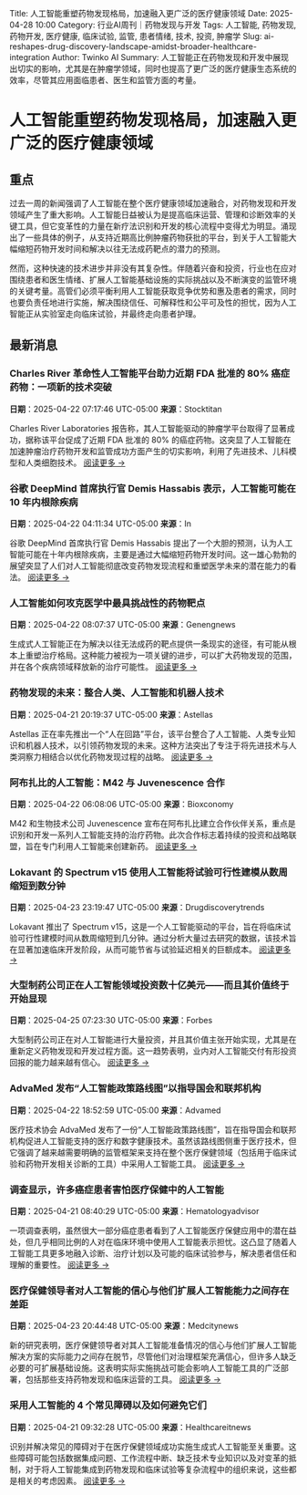 Title: 人工智能重塑药物发现格局，加速融入更广泛的医疗健康领域
Date: 2025-04-28 10:00
Category: 行业AI周刊｜药物发现与开发
Tags: 人工智能, 药物发现, 药物开发, 医疗健康, 临床试验, 监管, 患者情绪, 技术, 投资, 肿瘤学
Slug: ai-reshapes-drug-discovery-landscape-amidst-broader-healthcare-integration
Author: Twinko AI
Summary: 人工智能正在药物发现和开发中展现出切实的影响，尤其是在肿瘤学领域，同时也提高了更广泛的医疗健康生态系统的效率，尽管其应用面临患者、医生和监管方面的考量。

# 人工智能重塑药物发现格局，加速融入更广泛的医疗健康领域

## 重点

过去一周的新闻强调了人工智能在整个医疗健康领域加速融合，对药物发现和开发领域产生了重大影响。人工智能日益被认为是提高临床运营、管理和诊断效率的关键工具，但它变革性的力量在新疗法识别和开发的核心流程中变得尤为明显。涌现出了一些具体的例子，从支持近期高比例肿瘤药物获批的平台，到关于人工智能大幅缩短药物开发时间和解决以往无法成药靶点的潜力的预测。

然而，这种快速的技术进步并非没有其复杂性。伴随着兴奋和投资，行业也在应对围绕患者和医生情绪、扩展人工智能基础设施的实际挑战以及不断演变的监管环境的关键考量。高管们必须平衡利用人工智能获取竞争优势和惠及患者的需求，同时也要负责任地进行实施，解决围绕信任、可解释性和公平可及性的担忧，因为人工智能正从实验室走向临床试验，并最终走向患者护理。

## 最新消息

### Charles River 革命性人工智能平台助力近期 FDA 批准的 80% 癌症药物：一项新的技术突破

**日期**：2025-04-22 07:17:46 UTC-05:00
**来源**：Stocktitan

Charles River Laboratories 报告称，其人工智能驱动的肿瘤学平台取得了显著成功，据称该平台促成了近期 FDA 批准的 80% 的癌症药物。这突显了人工智能在加速肿瘤治疗药物开发和监管成功方面产生的切实影响，利用了先进技术、儿科模型和人类细胞技术。
[阅读更多 →](https://www.stocktitan.net/news/CRL/charles-river-leverages-advanced-technology-to-expedite-oncology-gph2tko2ejbm.html)

### 谷歌 DeepMind 首席执行官 Demis Hassabis 表示，人工智能可能在 10 年内根除疾病

**日期**：2025-04-22 04:11:34 UTC-05:00
**来源**：In

谷歌 DeepMind 首席执行官 Demis Hassabis 提出了一个大胆的预测，认为人工智能可能在十年内根除疾病，主要是通过大幅缩短药物开发时间。这一雄心勃勃的展望突显了人们对人工智能彻底改变药物发现流程和重塑医学未来的潜在能力的看法。
[阅读更多 →](https://in.mashable.com/tech/93052/ai-could-eradicate-diseases-within-10-years-says-google-deepmind-chief-demis-hassabis)

### 人工智能如何攻克医学中最具挑战性的药物靶点

**日期**：2025-04-22 08:07:37 UTC-05:00
**来源**：Genengnews

生成式人工智能正在为解决以往无法成药的靶点提供一条现实的途径，有可能从根本上重塑治疗格局。这种能力被视为一项关键的进步，可以扩大药物发现的范围，并在各个疾病领域释放新的治疗可能性。
[阅读更多 →](https://www.genengnews.com/topics/artificial-intelligence/how-ai-is-cracking-medicines-most-challenging-drug-targets/)

### 药物发现的未来：整合人类、人工智能和机器人技术

**日期**：2025-04-21 20:19:37 UTC-05:00
**来源**：Astellas

Astellas 正在率先推出一个“人在回路”平台，该平台整合了人工智能、人类专业知识和机器人技术，以引领药物发现的未来。这种方法突出了专注于将先进技术与人类洞察力相结合以优化药物发现过程的战略。
[阅读更多 →](https://www.astellas.com/en/stories/ai-drug-discovery)

### 阿布扎比的人工智能：M42 与 Juvenescence 合作

**日期**：2025-04-22 06:08:06 UTC-05:00
**来源**：Bioxconomy

M42 和生物技术公司 Juvenescence 宣布在阿布扎比建立合作伙伴关系，重点是识别和开发一系列人工智能支持的治疗药物。此次合作标志着持续的投资和战略联盟，旨在专门利用人工智能来创建新药。
[阅读更多 →](https://www.bioxconomy.com/partnering/ai-in-abu-dhabi-m42-partners-with-juvenescence)

### Lokavant 的 Spectrum v15 使用人工智能将试验可行性建模从数周缩短到数分钟

**日期**：2025-04-23 23:19:47 UTC-05:00
**来源**：Drugdiscoverytrends

Lokavant 推出了 Spectrum v15，这是一个人工智能驱动的平台，旨在将临床试验可行性建模时间从数周缩短到几分钟。通过分析大量过去研究的数据，该技术旨在显著加速临床开发阶段，从而可能节省与试验延迟相关的巨额成本。
[阅读更多 →](https://www.drugdiscoverytrends.com/lokavants-spectrum-v15-uses-ai-to-cut-trial-feasibility-modeling-from-weeks-to-minutes/)

### 大型制药公司正在人工智能领域投资数十亿美元——而且其价值终于开始显现

**日期**：2025-04-25 07:23:30 UTC-05:00
**来源**：Forbes

大型制药公司正在对人工智能进行大量投资，并且其价值主张开始实现，尤其是在重新定义药物发现和开发过程方面。这一趋势表明，业内对人工智能交付有形投资回报的能力越来越有信心。
[阅读更多 →](https://www.forbes.com/sites/saibala/2025/04/25/big-pharma-is-investing-billions-in-ai--and-the-value-is-finally-starting-to-show/)

### AdvaMed 发布“人工智能政策路线图”以指导国会和联邦机构

**日期**：2025-04-22 18:52:59 UTC-05:00
**来源**：Advamed

医疗技术协会 AdvaMed 发布了一份“人工智能政策路线图”，旨在指导国会和联邦机构促进人工智能支持的医疗和数字健康技术。虽然该路线图侧重于医疗技术，但它强调了越来越需要明确的监管框架来支持在整个医疗保健领域（包括用于临床试验和药物开发相关诊断的工具）中采用人工智能工具。
[阅读更多 →](https://www.advamed.org/industry-updates/news/advamed-releases-ai-policy-roadmap-to-guide-congress-and-federal-agencies/)

### 调查显示，许多癌症患者害怕医疗保健中的人工智能

**日期**：2025-04-21 08:40:29 UTC-05:00
**来源**：Hematologyadvisor

一项调查表明，虽然很大一部分癌症患者看到了人工智能医疗保健应用中的潜在益处，但几乎相同比例的人对在临床环境中使用人工智能表示担忧。这凸显了随着人工智能工具更多地融入诊断、治疗计划以及可能的临床试验参与，解决患者信任和理解的重要性。
[阅读更多 →](https://www.hematologyadvisor.com/news/many-cancer-patients-afraid-of-ai-in-health-care-survey-suggests/)

### 医疗保健领导者对人工智能的信心与他们扩展人工智能能力之间存在差距

**日期**：2025-04-23 20:44:48 UTC-05:00
**来源**：Medcitynews

新的研究表明，医疗保健领导者对其人工智能准备情况的信心与他们扩展人工智能解决方案的实际能力之间存在脱节，尽管他们对治理框架充满信心，但许多人缺乏必要的可扩展基础设施。这表明实际实施挑战可能会影响人工智能工具的广泛部署，包括那些支持药物发现和临床运营的工具。
[阅读更多 →](https://medcitynews.com/2025/04/healthcare-ai-technology-2/)

### 采用人工智能的 4 个常见障碍以及如何避免它们

**日期**：2025-04-21 09:32:28 UTC-05:00
**来源**：Healthcareitnews

识别并解决常见的障碍对于在医疗保健领域成功实施生成式人工智能至关重要。这些障碍可能包括数据集成问题、工作流程中断、缺乏技术专业知识以及对变革的抵制，对于将人工智能集成到药物发现和临床试验等复杂流程中的组织来说，这些都是相关的考虑因素。
[阅读更多 →](https://www.healthcareitnews.com/news/4-common-ai-adoption-roadblocks-and-how-avoid-them)